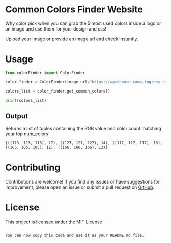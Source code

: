 # Common Colors Finder Website

Why color pick when you can grab the 5 most used colors inside a logo or an image and use them for your design and css!

Upload your image or provide an image url and check instantly.

# Usage

```python
from colorFinder import ColorFinder

color_finder = ColorFinder(image_url="https://warehouse-camo.ingress.cmh1.psfhosted.org/f10043f97c4efa219b0dca9bab54a6caf620718b/68747470733a2f2f7365637572652e67726176617461722e636f6d2f6176617461722f62306163633463623730383637613663373463306139653465656330356464653f73697a653d3430", num_colors=5)

colors_list = color_finder.get_common_colors()

print(colors_list)
```

## Output 

Returns a list of tuples containing the RGB value and color count matching your top num_colors
```text
[((113, 113, 113), 17), ((127, 127, 127), 14), ((117, 117, 117), 13), ((105, 105, 105), 12), ((166, 166, 166), 12)]
```
# Contributing

Contributions are welcome! If you find any issues or have suggestions for improvement, please open an issue or submit a pull request on [GitHub](https://github.com/danysrour/commonColorsFinder.git).

# License

This project is licensed under the MIT License

```text

You can now copy this code and use it as your README.md file.
```